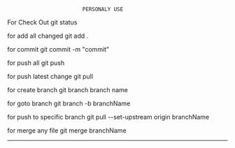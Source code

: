                             PERSONALY USE 
For Check Out 
git status

for add all changed
git add .

for commit
git commit -m "commit"

for push all 
git push 

for push latest change 
git pull


for create branch 
git branch branch name 


for goto branch
git branch -b branchName 


for push to specific branch 
git pull --set-upstream origin branchName


for merge any file
git merge branchName

_________________________________________________________________